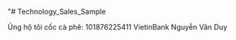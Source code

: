 "# Technology_Sales_Sample

Ủng hộ tôi cốc cà phê: 101876225411 VietinBank
                            Nguyễn Văn Duy